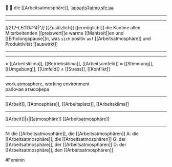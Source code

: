 🏢 🔴 die [[Arbeitsatmosphäre]], [ˈaʁbaɪ̯tsʔatmoˌsfeːʁə](https://youglish.com/pronounce/Arbeitsatmosphäre/german)

---
---

*[[212-LEGO#^4|^]]* [[Zusätzlich]] [[ermöglicht]] die Kantine allen Mitarbeitenden [[preiswert]]e warme [[Mahlzeit]]en und [[Erholungspause]]n, was `sich` positiv `auf` [[Arbeitsatmosphäre]] und Produktivität [[auswirkt]]



---




---
= [[Arbeitsklima]], [[Betriebsklima]], [[Arbeitsumfeld]]
≈ [[Stimmung]], [[Umgebung]], [[Umfeld]]
≠ [[Stress]], [[Konflikt]]

---
work atmosphere, working environment  
рабочая атмосфера

---
[[Arbeit]], [[Atmosphäre]], [[Arbeitsplatz]], [[Arbeitsklima]]

---
[[Arbeit]]|`s`|[[atmosphäre]]
[[Arbeitsatmosphäre]]


---
N: die [[Arbeitsatmosphäre]], die [[Arbeitsatmosphären]]
A: die [[Arbeitsatmosphäre]], die [[Arbeitsatmosphären]]
G: der [[Arbeitsatmosphäre]], der [[Arbeitsatmosphären]]
D: der [[Arbeitsatmosphäre]], den [[Arbeitsatmosphären]]


#Feminin 